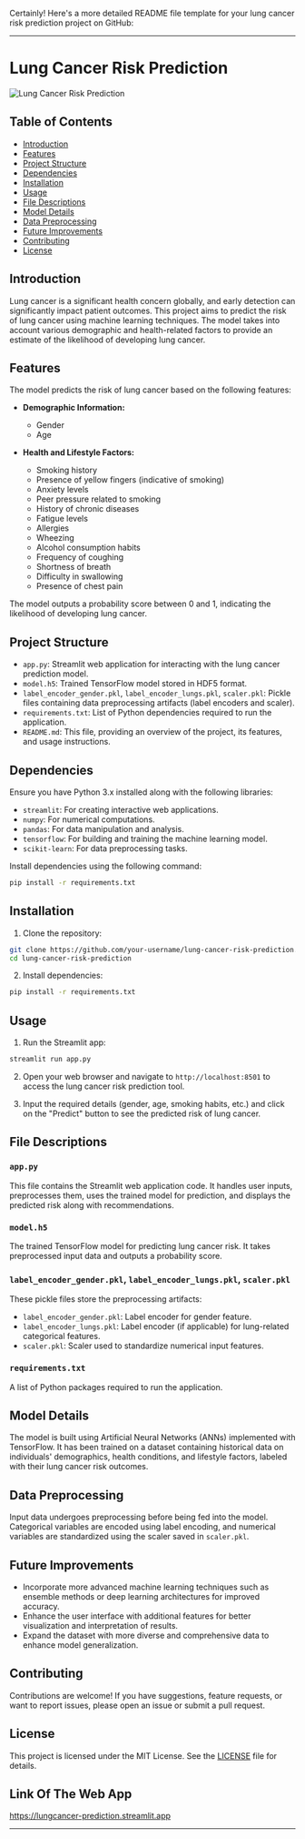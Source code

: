 Certainly! Here's a more detailed README file template for your lung cancer risk prediction project on GitHub:

---

# Lung Cancer Risk Prediction

![Lung Cancer Risk Prediction](lung_cancer_prediction.png)

## Table of Contents

- [Introduction](#introduction)
- [Features](#features)
- [Project Structure](#project-structure)
- [Dependencies](#dependencies)
- [Installation](#installation)
- [Usage](#usage)
- [File Descriptions](#file-descriptions)
- [Model Details](#model-details)
- [Data Preprocessing](#data-preprocessing)
- [Future Improvements](#future-improvements)
- [Contributing](#contributing)
- [License](#license)

## Introduction

Lung cancer is a significant health concern globally, and early detection can significantly impact patient outcomes. This project aims to predict the risk of lung cancer using machine learning techniques. The model takes into account various demographic and health-related factors to provide an estimate of the likelihood of developing lung cancer.

## Features

The model predicts the risk of lung cancer based on the following features:

- **Demographic Information:**
  - Gender
  - Age
  
- **Health and Lifestyle Factors:**
  - Smoking history
  - Presence of yellow fingers (indicative of smoking)
  - Anxiety levels
  - Peer pressure related to smoking
  - History of chronic diseases
  - Fatigue levels
  - Allergies
  - Wheezing
  - Alcohol consumption habits
  - Frequency of coughing
  - Shortness of breath
  - Difficulty in swallowing
  - Presence of chest pain

The model outputs a probability score between 0 and 1, indicating the likelihood of developing lung cancer.

## Project Structure

- `app.py`: Streamlit web application for interacting with the lung cancer prediction model.
- `model.h5`: Trained TensorFlow model stored in HDF5 format.
- `label_encoder_gender.pkl`, `label_encoder_lungs.pkl`, `scaler.pkl`: Pickle files containing data preprocessing artifacts (label encoders and scaler).
- `requirements.txt`: List of Python dependencies required to run the application.
- `README.md`: This file, providing an overview of the project, its features, and usage instructions.

## Dependencies

Ensure you have Python 3.x installed along with the following libraries:

- `streamlit`: For creating interactive web applications.
- `numpy`: For numerical computations.
- `pandas`: For data manipulation and analysis.
- `tensorflow`: For building and training the machine learning model.
- `scikit-learn`: For data preprocessing tasks.

Install dependencies using the following command:

```bash
pip install -r requirements.txt
```

## Installation

1. Clone the repository:

```bash
git clone https://github.com/your-username/lung-cancer-risk-prediction.git
cd lung-cancer-risk-prediction
```

2. Install dependencies:

```bash
pip install -r requirements.txt
```

## Usage

1. Run the Streamlit app:

```bash
streamlit run app.py
```

2. Open your web browser and navigate to `http://localhost:8501` to access the lung cancer risk prediction tool.

3. Input the required details (gender, age, smoking habits, etc.) and click on the "Predict" button to see the predicted risk of lung cancer.

## File Descriptions

### `app.py`

This file contains the Streamlit web application code. It handles user inputs, preprocesses them, uses the trained model for prediction, and displays the predicted risk along with recommendations.

### `model.h5`

The trained TensorFlow model for predicting lung cancer risk. It takes preprocessed input data and outputs a probability score.

### `label_encoder_gender.pkl`, `label_encoder_lungs.pkl`, `scaler.pkl`

These pickle files store the preprocessing artifacts:
- `label_encoder_gender.pkl`: Label encoder for gender feature.
- `label_encoder_lungs.pkl`: Label encoder (if applicable) for lung-related categorical features.
- `scaler.pkl`: Scaler used to standardize numerical input features.

### `requirements.txt`

A list of Python packages required to run the application.

## Model Details

The model is built using Artificial Neural Networks (ANNs) implemented with TensorFlow. It has been trained on a dataset containing historical data on individuals' demographics, health conditions, and lifestyle factors, labeled with their lung cancer risk outcomes.

## Data Preprocessing

Input data undergoes preprocessing before being fed into the model. Categorical variables are encoded using label encoding, and numerical variables are standardized using the scaler saved in `scaler.pkl`.

## Future Improvements

- Incorporate more advanced machine learning techniques such as ensemble methods or deep learning architectures for improved accuracy.
- Enhance the user interface with additional features for better visualization and interpretation of results.
- Expand the dataset with more diverse and comprehensive data to enhance model generalization.

## Contributing

Contributions are welcome! If you have suggestions, feature requests, or want to report issues, please open an issue or submit a pull request.

## License

This project is licensed under the MIT License. See the [LICENSE](LICENSE) file for details.

## Link Of The Web App
https://lungcancer-prediction.streamlit.app

---
